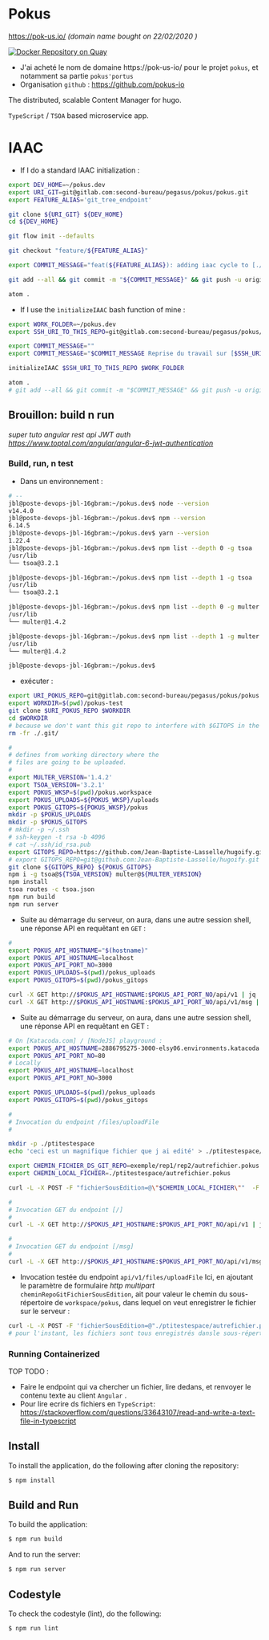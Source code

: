 # Pokus

https://pok-us.io/ _(domain name bought on 22/02/2020 )_

[![Docker Repository on Quay](https://quay.io/repository/pok-us-io/pokus_api_oci_build/status "Docker Repository on Quay")](https://quay.io/repository/pok-us-io/pokus_api_oci_build)



* J'ai acheté le nom de domaine https://pok-us-io/ pour le projet `pokus`, et notamment sa partie `pokus'portus`
* Organisation `github` : https://github.com/pokus-io

The distributed, scalable Content Manager for hugo.

`TypeScript` / `TSOA` based microservice app.

# IAAC

* If I do a standard IAAC initialization :

```bash
export DEV_HOME=~/pokus.dev
export URI_GIT=git@gitlab.com:second-bureau/pegasus/pokus/pokus.git
export FEATURE_ALIAS='git_tree_endpoint'

git clone ${URI_GIT} ${DEV_HOME}
cd ${DEV_HOME}

git flow init --defaults

git checkout "feature/${FEATURE_ALIAS}"

export COMMIT_MESSAGE="feat(${FEATURE_ALIAS}): adding iaac cycle to [./README.md]"

git add --all && git commit -m "${COMMIT_MESSAGE}" && git push -u origin HEAD

atom .

```

* If I use the `ìnitializeIAAC` bash function of mine :

```bash
export WORK_FOLDER=~/pokus.dev
export SSH_URI_TO_THIS_REPO=git@gitlab.com:second-bureau/pegasus/pokus/pokus.git

export COMMIT_MESSAGE=""
export COMMIT_MESSAGE="$COMMIT_MESSAGE Reprise du travail sur [$SSH_URI_TO_THIS_REPO]"

initializeIAAC $SSH_URI_TO_THIS_REPO $WORK_FOLDER

atom .
# git add --all && git commit -m "$COMMIT_MESSAGE" && git push -u origin master

```

## Brouillon: build n run

_super tuto angular rest api JWT auth https://www.toptal.com/angular/angular-6-jwt-authentication_


### Build, run, n test

* Dans un environnement :

```bash
# --
jbl@poste-devops-jbl-16gbram:~/pokus.dev$ node --version
v14.4.0
jbl@poste-devops-jbl-16gbram:~/pokus.dev$ npm --version
6.14.5
jbl@poste-devops-jbl-16gbram:~/pokus.dev$ yarn --version
1.22.4
jbl@poste-devops-jbl-16gbram:~/pokus.dev$ npm list --depth 0 -g tsoa
/usr/lib
└── tsoa@3.2.1

jbl@poste-devops-jbl-16gbram:~/pokus.dev$ npm list --depth 1 -g tsoa
/usr/lib
└── tsoa@3.2.1

jbl@poste-devops-jbl-16gbram:~/pokus.dev$ npm list --depth 0 -g multer
/usr/lib
└── multer@1.4.2

jbl@poste-devops-jbl-16gbram:~/pokus.dev$ npm list --depth 1 -g multer
/usr/lib
└── multer@1.4.2

jbl@poste-devops-jbl-16gbram:~/pokus.dev$

```

* exécuter :

```bash
export URI_POKUS_REPO=git@gitlab.com:second-bureau/pegasus/pokus/pokus.git
export WORKDIR=$(pwd)/pokus-test
git clone $URI_POKUS_REPO $WORKDIR
cd $WORKDIR
# because we don't want this git repo to interfere with $GITOPS in the workpsace
rm -fr ./.git/

#
# defines from working directory where the
# files are going to be uploaded.
#
export MULTER_VERSION='1.4.2'
export TSOA_VERSION='3.2.1'
export POKUS_WKSP=$(pwd)/pokus.workspace
export POKUS_UPLOADS=${POKUS_WKSP}/uploads
export POKUS_GITOPS=${POKUS_WKSP}/pokus
mkdir -p $POKUS_UPLOADS
mkdir -p $POKUS_GITOPS
# mkdir -p ~/.ssh
# ssh-keygen -t rsa -b 4096
# cat ~/.ssh/id_rsa.pub
export GITOPS_REPO=https://github.com/Jean-Baptiste-Lasselle/hugoify.git
# export GITOPS_REPO=git@github.com:Jean-Baptiste-Lasselle/hugoify.git
git clone ${GITOPS_REPO} ${POKUS_GITOPS}
npm i -g tsoa@${TSOA_VERSION} multer@${MULTER_VERSION}
npm install
tsoa routes -c tsoa.json
npm run build
npm run server
```

* Suite au démarrage du serveur, on aura, dans une autre session shell, une réponse API en requêtant en `GET` :

```bash
#
export POKUS_API_HOSTNAME="$(hostname)"
export POKUS_API_HOSTNAME=localhost
export POKUS_API_PORT_NO=3000
export POKUS_UPLOADS=$(pwd)/pokus_uploads
export POKUS_GITOPS=$(pwd)/pokus_gitops

curl -X GET http://$POKUS_API_HOSTNAME:$POKUS_API_PORT_NO/api/v1 | jq .
curl -X GET http://$POKUS_API_HOSTNAME:$POKUS_API_PORT_NO/api/v1/msg | jq .

```

* Suite au démarrage du serveur, on aura, dans une autre session shell, une réponse API en requêtant en GET :

```bash
# On [Katacoda.com] / [NodeJS] playground :
export POKUS_API_HOSTNAME=2886795275-3000-elsy06.environments.katacoda.com
export POKUS_API_PORT_NO=80
# Locally
export POKUS_API_HOSTNAME=localhost
export POKUS_API_PORT_NO=3000

export POKUS_UPLOADS=$(pwd)/pokus_uploads
export POKUS_GITOPS=$(pwd)/pokus_gitops

#
# Invocation du endpoint /files/uploadFile
#

mkdir -p ./ptitestespace
echo 'ceci est un magnifique fichier que j ai edité' > ./ptitestespace/autrefichier.pokus

export CHEMIN_FICHIER_DS_GIT_REPO=exemple/rep1/rep2/autrefichier.pokus
export CHEMIN_LOCAL_FICHIER=./ptitestespace/autrefichier.pokus

curl -L -X POST -F "fichierSousEdition=@\"$CHEMIN_LOCAL_FICHIER\""  -F "cheminRepoGitFichierSousEdition=\"$CHEMIN_FICHIER_DS_GIT_REPO\"" http://$POKUS_API_HOSTNAME:$POKUS_API_PORT_NO/api/v1/files/uploadFile | jq .

#
# Invocation GET du endpoint [/]
#
curl -L -X GET http://$POKUS_API_HOSTNAME:$POKUS_API_PORT_NO/api/v1 | jq .

#
# Invocation GET du endpoint [/msg]
#
curl -L -X GET http://$POKUS_API_HOSTNAME:$POKUS_API_PORT_NO/api/v1/msg | jq .
```

* Invocation testée du endpoint `api/v1/files/uploadFile` Ici, en ajoutant le paramètre de formulaire _http multipart_ `cheminRepoGitFichierSousEdition`, ait pour valeur le chemin du sous-répertoire de `workspace/pokus`, dans lequel on veut enregistrer le fichier sur le serveur :

```bash
curl -L -X POST -F 'fichierSousEdition=@"./ptitestespace/autrefichier.pokus"'  -F 'cheminRepoGitFichierSousEdition="./ptitestespace/autrefichier.pokus"' http://$POKUS_API_HOSTNAME:$POKUS_API_PORT_NO/api/v1/files/uploadFile
# pour l'instant, les fichiers sont tous enregistrés dansle sous-répertoire 'workspace/pokus/subfolder1'
```

### Running Containerized

TOP TODO :

* Faire le endpoint qui va chercher un fichier, lire dedans, et renvoyer le contenu texte au client `Angular` .
* Pour lire ecrire ds fichiers en `TypeScript`: https://stackoverflow.com/questions/33643107/read-and-write-a-text-file-in-typescript


## Install

To install the application, do the following after cloning the repository:
```bash
$ npm install
```

## Build and Run
To build the application:
```bash
$ npm run build
```

And to run the server:
```bash
$ npm run server
```

## Codestyle
To check the codestyle (lint), do the following:
```bash
$ npm run lint
```
